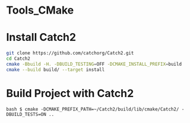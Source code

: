 # Tools_CMake

# Install Catch2
```bash
git clone https://github.com/catchorg/Catch2.git
cd Catch2
cmake -Bbuild -H. -DBUILD_TESTING=OFF -DCMAKE_INSTALL_PREFIX=build
cmake --build build/ --target install
```

# Build Project with Catch2
`bash
$ cmake -DCMAKE_PREFIX_PATH=~/Catch2/build/lib/cmake/Catch2/ -DBUILD_TESTS=ON ..
`

